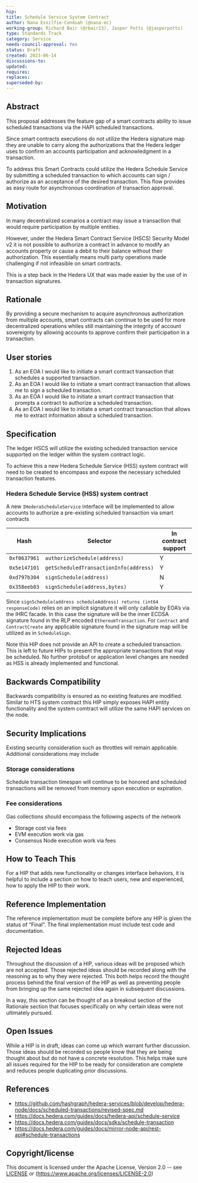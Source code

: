 ```yaml
---
hip: 
title: Schedule Service System Contract
author: Nana Essilfie-Conduah (@nana-ec)
working-group: Richard Bair (@rbair23), Jasper Potts (@jasperpotts)
type: Standards Track
category: Service
needs-council-approval: Yes
status: Draft
created: 2023-06-14
discussions-to: 
updated: 
requires: 
replaces: 
superseded-by: 
---
```


## Abstract

This proposal addresses the feature gap of a smart contracts ability to issue scheduled transactions via the HAPI scheduled transactions.

Since smart contracts executions do not utilize the Hedera signature map they are unable to carry along the authorizations that the Hedera ledger uses to confirm an accounts participation and acknowledgment in a transaction. 

To address this Smart Contracts could utilize the Hedera Schedule Service by submitting a scheduled transaction to which accounts can sign / authorize as an acceptance of the desired transaction. This flow provides as easy route for asynchronous coordination of transaction approval.

## Motivation

In many decentralized scenarios a contract may issue a transaction that would require participation by multiple entities.

However, under the Hedera Smart Contract Service (HSCS) Security Model v2 it is not possible to authorize a contract in advance to modify an accounts property or cause a debit to their balance without their authorization. This essentially means multi party operations made challenging if not infeasible on smart contracts.

This is a step back in the Hedera UX that was made easier by the use of in transaction signatures.

## Rationale

By providing a secure mechanism to acquire asynchronous authorization from multiple accounts, smart contracts can continue to be used for more decentralized operations whiles still maintaining the integrity of account sovereignty by allowing accounts to approve confirm their participation in a transaction.

## User stories

1. As an EOA I would like to initiate a smart contract transaction that schedules a supported transaction.
2. As an EOA I would like to initiate a smart contract transaction that allows me to sign a scheduled transaction.
3. As an EOA I would like to initiate a smart contract transaction that prompts a contract to authorize a scheduled transaction.
4. As an EOA I would like to initiate a smart contract transaction that allows me to extract information about a scheduled transaction.
  
## Specification

The ledger HSCS will utilize the existing scheduled transaction service supported on the ledger within the system contract logic. 

To achieve this a new Hedera Schedule Service (HSS) system contract will need to be created to encompass and expose the necessary scheduled transaction features.

### Hedera Schedule Service (HSS) system contract

A new `IHederaScheduleService` interface will be implemented to allow accounts to authorize a pre-existing scheduled transaction via smart contracts

|   Hash        |   Selector                                |   In contract support |
|---------------|-------------------------------------------|-----------------------|
| `0xf0637961`  | `authorizeSchedule(address)`              | Y                     |
| `0x5e147101`  | `getScheduledTransactionInfo(address)`    | Y                     |
| `0xd797b304`  | `signSchedule(address)`                   | N                     |
| `0x358eeb03`  | `signSchedule(address,bytes)`             | Y                     |

Since `signSchedule(address scheduleAddress) returns (int64 responseCode)` relies on an implicit signature it will only callable by EOA’s via the IHRC facade.
In this case the signature will be the inner ECDSA signature found in the RLP encoded `EthereumTransaction`. 
For `Contract` and `ContractCreate`  any applicable signature found in the signature map will be utilized as in `ScheduleSign`.

Note this HIP does not provide an API to create a scheduled transaction. This is left to future HIPs to present the appropriate transactions that may be scheduled.
No further protobuf or application level changes are needed as HSS is already implemented and functional.

## Backwards Compatibility

Backwards compatibility is ensured as no existing features are modified. Similar to HTS system contract this HIP simply exposes HAPI entity functionality and the system comtract will utilize the same HAPI services on the node.

## Security Implications

Existing security consideration such as throttles will remain applicable. 
Additional considerations may include

### Storage considerations

Schedule transaction timespan will continue to be honored and scheduled transactions will be removed from memory upon execution or expiration.

### Fee considerations

Gas collections should encompass the following aspects of the network

- Storage cost via fees
- EVM execution work via gas
- Consensus Node execution work via fees

## How to Teach This

For a HIP that adds new functionality or changes interface behaviors, it is helpful to include a section on how to teach users, new and experienced, how to apply the HIP to their work.

## Reference Implementation

The reference implementation must be complete before any HIP is given the status of “Final”. The final implementation must include test code and documentation.

## Rejected Ideas

Throughout the discussion of a HIP, various ideas will be proposed which are not accepted. Those rejected ideas should be recorded along with the reasoning as to why they were rejected. This both helps record the thought process behind the final version of the HIP as well as preventing people from bringing up the same rejected idea again in subsequent discussions.

In a way, this section can be thought of as a breakout section of the Rationale section that focuses specifically on why certain ideas were not ultimately pursued.

## Open Issues

While a HIP is in draft, ideas can come up which warrant further discussion. Those ideas should be recorded so people know that they are being thought about but do not have a concrete resolution. This helps make sure all issues required for the HIP to be ready for consideration are complete and reduces people duplicating prior discussions.

## References

- https://github.com/hashgraph/hedera-services/blob/develop/hedera-node/docs/scheduled-transactions/revised-spec.md
- https://docs.hedera.com/guides/docs/hedera-api/schedule-service
- https://docs.hedera.com/guides/docs/sdks/schedule-transaction
- https://docs.hedera.com/guides/docs/mirror-node-api/rest-api#schedule-transactions

## Copyright/license

This document is licensed under the Apache License, Version 2.0 -- see [LICENSE](../LICENSE) or (https://www.apache.org/licenses/LICENSE-2.0)
